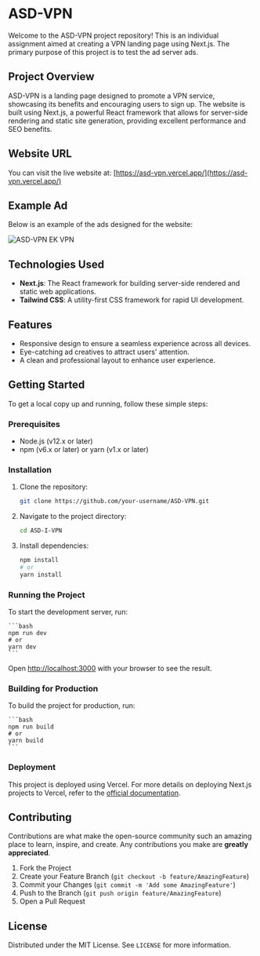 # ASD-VPN

Welcome to the ASD-VPN project repository! This is an individual assignment aimed at creating a VPN landing page using Next.js. The primary purpose of this project is to test the ad server ads.

## Project Overview

ASD-VPN is a landing page designed to promote a VPN service, showcasing its benefits and encouraging users to sign up. The website is built using Next.js, a powerful React framework that allows for server-side rendering and static site generation, providing excellent performance and SEO benefits.

## Website URL

You can visit the live website at: [https://asd-vpn.vercel.app/](https://asd-vpn.vercel.app/)

## Example Ad

Below is an example of the ads designed for the website:

![ASD-VPN EK VPN](https://ad.simaneka.com/assets/ads//blazingfastvpn2024_May_Sun_22_23_24.png) <!-- Replace with the actual URL if hosting the image online -->

## Technologies Used

- **Next.js**: The React framework for building server-side rendered and static web applications.
- **Tailwind CSS**: A utility-first CSS framework for rapid UI development.

## Features

- Responsive design to ensure a seamless experience across all devices.
- Eye-catching ad creatives to attract users' attention.
- A clean and professional layout to enhance user experience.

## Getting Started

To get a local copy up and running, follow these simple steps:

### Prerequisites

- Node.js (v12.x or later)
- npm (v6.x or later) or yarn (v1.x or later)

### Installation

1. Clone the repository:

    ```bash
    git clone https://github.com/your-username/ASD-VPN.git
    ```

2. Navigate to the project directory:

    ```bash
    cd ASD-I-VPN
    ```

3. Install dependencies:

    ```bash
    npm install
    # or
    yarn install
    ```

### Running the Project

To start the development server, run:

    ```bash
    npm run dev
    # or
    yarn dev
    ```

Open [http://localhost:3000](http://localhost:3000) with your browser to see the result.

### Building for Production

To build the project for production, run:

    ```bash
    npm run build
    # or
    yarn build
    ```

### Deployment

This project is deployed using Vercel. For more details on deploying Next.js projects to Vercel, refer to the [official documentation](https://nextjs.org/docs/deployment).

## Contributing

Contributions are what make the open-source community such an amazing place to learn, inspire, and create. Any contributions you make are **greatly appreciated**.

1. Fork the Project
2. Create your Feature Branch (`git checkout -b feature/AmazingFeature`)
3. Commit your Changes (`git commit -m 'Add some AmazingFeature'`)
4. Push to the Branch (`git push origin feature/AmazingFeature`)
5. Open a Pull Request

## License

Distributed under the MIT License. See `LICENSE` for more information.

